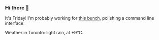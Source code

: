 ### Hi there :wave:

It's Friday! I'm probably working for [this bunch](https://github.com/kohofinancial), polishing a command line interface.

Weather in Toronto: light rain, at +9°C.
